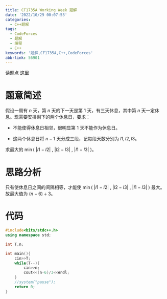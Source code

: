 ```yaml
---
title: CF1735A Working Week 题解
date: '2022/10/29 00:07:53'
categories:
  - C++题解
tags:
  - CodeForces
  - 题解
  - 编程
  - C++
keywords: '题解,CF1735A,C++,CodeForces'
abbrlink: 56901
---
```


读题点 [这里](https://www.luogu.com.cn/problem/CF1735A)

# 题意简述

假设一周有 $n$ 天，第 $n$ 天的下一天是第 $1$ 天，有三天休息，其中第 $n$ 天一定休息。现需要安排剩下的两个休息日，要求：

- 不能使得休息日相邻，很明显第 $1$ 天不能作为休息日。

- 这两个休息日将 $n-1$ 天分成三段，记每段天数分别为 $l1,l2,l3$。

求最大的 $\min(\ |l1-l2|\ ,\ |l2-l3|\ ,\ |l1-l3|\ )$。

# 思路分析

只有使休息日之间的间隔相等，才能使 $\min(\ |l1-l2|\ ,\ |l2-l3|\ ,\ |l1-l3|\ )$ 最大。故最大值为 $(n-6) \div 3$。

# 代码

```C++
#include<bits/stdc++.h>
using namespace std;

int T,n;

int main(){
    cin>>T;
	while(T--){
		cin>>n;
		cout<<(n-6)/3<<endl;
	}
	//system("pause");
	return 0;
}
```